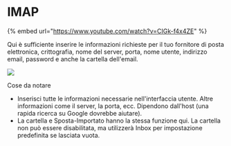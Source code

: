 # IMAP

{% embed url="https://www.youtube.com/watch?v=CIGk-f4x4ZE" %}



Qui è sufficiente inserire le informazioni richieste per il tuo fornitore di posta elettronica, crittografia, nome del server, porta, nome utente, indirizzo email, password e anche la cartella dell'email.

![](https://lh7-us.googleusercontent.com/qo1uIuPrVZ-C4myaQBjSCrK-GgtsohcmAv_trjcQvxXJ9UYYWzEoNbtXGEo1VwlC4fohGAYwlQ7LXiRYE6AoVkJaldY3fnVINoEloVbSogUpLky7Qt7ARyGLcthHaoUPVmz3W7QJRwZhp0CRVGhFMZQ)

Cose da notare

* Inserisci tutte le informazioni necessarie nell'interfaccia utente. Altre informazioni come il server, la porta, ecc. Dipendono dall'host (una rapida ricerca su Google dovrebbe aiutare).
* La cartella e Sposta-Importato hanno la stessa funzione qui. La cartella non può essere disabilitata, ma utilizzerà Inbox per impostazione predefinita se lasciata vuota.
